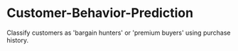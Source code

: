 # Customer-Behavior-Prediction
Classify customers as 'bargain hunters' or 'premium buyers' using purchase history.
